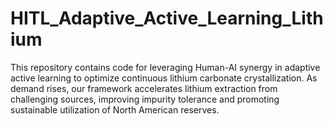 # HITL_Adaptive_Active_Learning_Lithium
This repository contains code for leveraging Human-AI synergy in adaptive active learning to optimize continuous lithium carbonate crystallization. As demand rises, our framework accelerates lithium extraction from challenging sources, improving impurity tolerance and promoting sustainable utilization of North American reserves.
